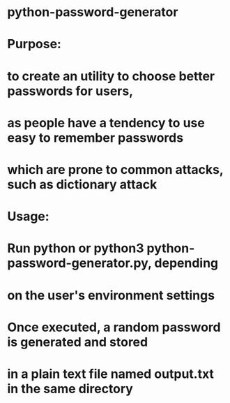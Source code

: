 # python-password-generator

#   Purpose:    
#               to create an utility to choose better passwords for users,
#               as people have a tendency to use easy to remember passwords
#               which are prone to common attacks, such as dictionary attack

#   Usage:      
#               Run python or python3 python-password-generator.py, depending
#               on the user's environment settings
#               Once executed, a random password is generated and stored
#               in a plain text file named output.txt in the same directory

